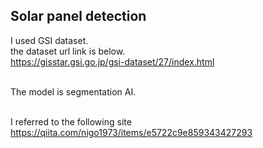 ## Solar panel detection 

I used GSI dataset.<br>
the dataset url link is below.<br>
https://gisstar.gsi.go.jp/gsi-dataset/27/index.html<br><br>


The model is segmentation AI.<br><br>

I referred to the following site<br>
https://qiita.com/nigo1973/items/e5722c9e859343427293
